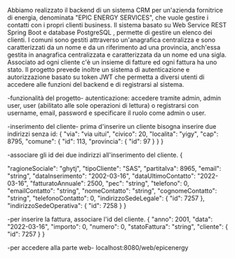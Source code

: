 
Abbiamo realizzato il backend di un sistema CRM per un'azienda fornitrice di energia, denominata "EPIC ENERGY SERVICES", che vuole gestire i contatti con i propri clienti business.
Il sistema basato su Web Service REST Spring Boot e database PostgreSQL , permette di gestire un elenco dei clienti.
I comuni sono gestiti attraverso un'anagrafica centralizza e sono caratterizzati da un nome e da un riferimento ad una provincia, anch'essa gestita in anagrafica centralizzata e caratterizzata da un nome ed una sigla. 
Associato ad ogni cliente c'è un insieme di fatture ed ogni fattura ha uno stato. 
Il progetto prevede inoltre un sistema di autenticazione e autorizzazione basato su token JWT che permetta a diversi utenti di accedere alle funzioni del backend e di registrarsi al sistema.

-funzionalità del progetto-
autenticazione:
  accedere tramite admin, admin
          user, user (abilitato alle sole operazioni di lettura)
 o registrarsi con username, email, password e specificare il ruolo come admin o user.

-inserimento del cliente-
prima d'inserire un cliente bisogna inserire due indirizzi senza id:
{
  "via": "via uitui",
  "civico": 20,
  "localita": "yigy",
  "cap": 8795,
  "comune": {
    "id": 113,
    "provincia": {
      "id": 97
    }
  }
}
        
-associare gli id dei due indirizzi all'inserimento del cliente.
{

  "ragioneSociale": "ghytj",
  "tipoCliente": "SAS",
  "partitaIva": 8965,
  "email": "string",
  "dataInserimento": "2002-03-16",
  "dataUltimoContatto": "2022-03-16",
  "fatturatoAnnuale": 2500,
  "pec": "string",
  "telefono": 0,
  "emailContatto": "string",
  "nomeContatto": "string",
  "cognomeContatto": "string",
  "telefonoContatto": 0,
  "indirizzoSedeLegale": {
    "id": 7257
  },
  "indirizzoSedeOperativa": {
    "id": 7258
  }
} 


-per inserire la fattura, associare l'id del cliente.
{
  "anno": 2001,
  "data": "2022-03-16",
  "importo": 0,
  "numero": 0,
  "statoFattura": "string",
  "cliente": {
    "id": 7257
 }
}

-per accedere alla parte web-
localhost:8080/web/epicenergy






